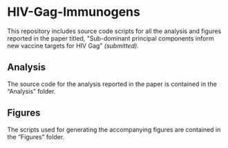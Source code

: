 # HIV-Gag-Immunogens
This repository includes source code scripts for all the analysis and figures reported in the paper titled, "Sub-dominant principal components inform new vaccine targets for HIV Gag" _(submitted)_. 

## Analysis
The source code for the analysis reported in the paper is contained in the “Analysis” folder.

## Figures
The scripts used for generating the accompanying figures are contained in the “Figures” folder.

